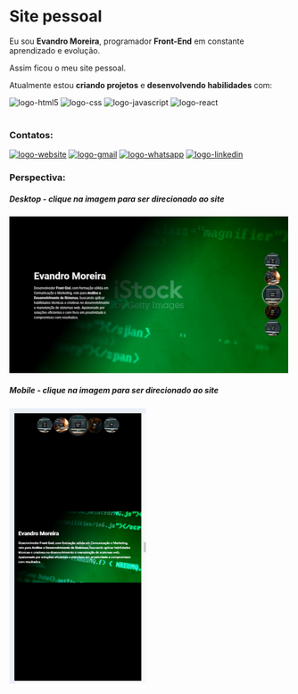 <h1>Site pessoal</h1>

Eu sou <b>Evandro Moreira</b>, programador <b>Front-End</b> em constante aprendizado e evolução.

Assim ficou o meu site pessoal. 

Atualmente estou <b>criando projetos</b> e <b>desenvolvendo habilidades</b> com:
<br>

  <img src="https://img.shields.io/badge/HTML5-E34F26?style=for-the-badge&logo=html5&logoColor=white" alt="logo-html5">  <img src="https://img.shields.io/badge/CSS3-1572B6?style=for-the-badge&logo=css3&logoColor=white" alt="logo-css">  <img src="https://img.shields.io/badge/JavaScript-F7DF1E?style=for-the-badge&logo=javascript&logoColor=black" alt="logo-javascript">  <img src="https://img.shields.io/badge/React-20232A?style=for-the-badge&logo=react&logoColor=61DAFB" alt="logo-react">
<br>
<br>
<h3>Contatos:</h3>
<a href="https://evandrojmoreira.github.io/Site-Evandro-Moreira/" target="_blank"><img src="https://img.shields.io/badge/website-000000?style=for-the-badge&logo=About.me&logoColor=white" alt="logo-website"></a>
<a href="mailto:evandromoreira.mkt@gmail.com" target="_blank"><img src="https://img.shields.io/badge/Gmail-D14836?style=for-the-badge&logo=gmail&logoColor=white" alt="logo-gmail"></a>
<a href="https://wa.me/5571992200602?text=Fala%2C%20programador." target="_blank"><img src="https://img.shields.io/badge/WhatsApp-25D366?style=for-the-badge&logo=whatsapp&logoColor=white" alt="logo-whatsapp"></a>
<a href="http://linkedin.com/in/evandro-josé-viana-moreira-77830468" target="_blank"><img src="https://img.shields.io/badge/LinkedIn-0077B5?style=for-the-badge&logo=linkedin&logoColor=white" alt="logo-linkedin"></a>
<br>
<h3>Perspectiva:</h3>
<h5>Desktop - clique na imagem para ser direcionado ao site</h5>
<a href="https://evandrojmoreira.github.io/Site-Evandro-Moreira/" target="_blank"><img src="./img/perspectiva.png/" width= 500px></a>
<h5>Mobile - clique na imagem para ser direcionado ao site</h5>
<a href="https://evandrojmoreira.github.io/Site-Evandro-Moreira/" target="_blank"><img src="./img/perspectiva2.png/" height= 500px></a>
